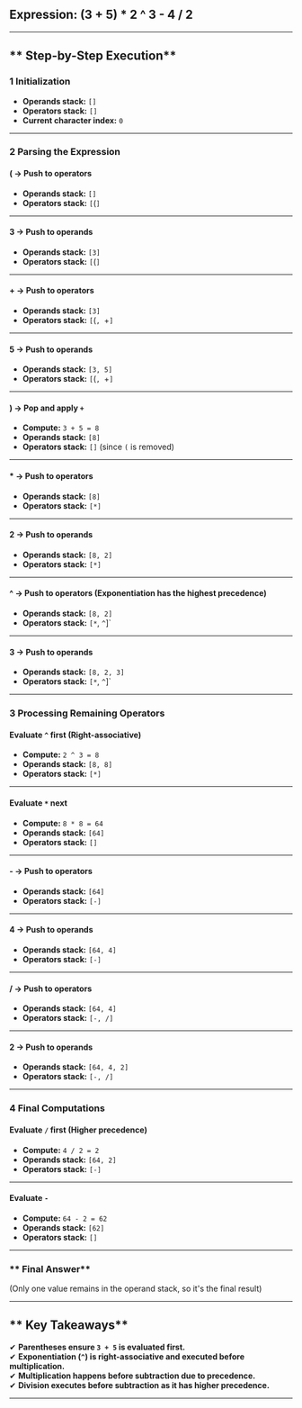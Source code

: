 ## **Expression:** (3 + 5) * 2 ^ 3 - 4 / 2

---

## ** Step-by-Step Execution**

### **1 Initialization**
- **Operands stack:** `[]`
- **Operators stack:** `[]`
- **Current character index:** `0`

---

### **2️ Parsing the Expression**

#### **( → Push to operators**
- **Operands stack:** `[]`
- **Operators stack:** `[`(`]`

---

#### **3 → Push to operands**
- **Operands stack:** `[3]`
- **Operators stack:** `[`(`]`

---

#### **+ → Push to operators**
- **Operands stack:** `[3]`
- **Operators stack:** `[`(`, `+`]`

---

#### **5 → Push to operands**
- **Operands stack:** `[3, 5]`
- **Operators stack:** `[`(`, `+`]`

---

#### **) → Pop and apply `+`**
- **Compute:** `3 + 5 = 8`
- **Operands stack:** `[8]`
- **Operators stack:** `[]` (since `(` is removed)

---

#### **\* → Push to operators**
- **Operands stack:** `[8]`
- **Operators stack:** `[*]`

---

#### **2 → Push to operands**
- **Operands stack:** `[8, 2]`
- **Operators stack:** `[*]`

---

#### **^ → Push to operators (Exponentiation has the highest precedence)**
- **Operands stack:** `[8, 2]`
- **Operators stack:** `[*`, `^`]`

---

#### **3 → Push to operands**
- **Operands stack:** `[8, 2, 3]`
- **Operators stack:** `[*`, `^`]`

---

### **3️ Processing Remaining Operators**
#### **Evaluate `^` first (Right-associative)**
- **Compute:** `2 ^ 3 = 8`
- **Operands stack:** `[8, 8]`
- **Operators stack:** `[*]`

---

#### **Evaluate `*` next**
- **Compute:** `8 * 8 = 64`
- **Operands stack:** `[64]`
- **Operators stack:** `[]`

---

#### **- → Push to operators**
- **Operands stack:** `[64]`
- **Operators stack:** `[-]`

---

#### **4 → Push to operands**
- **Operands stack:** `[64, 4]`
- **Operators stack:** `[-]`

---

#### **/ → Push to operators**
- **Operands stack:** `[64, 4]`
- **Operators stack:** `[-, /]`

---

#### **2 → Push to operands**
- **Operands stack:** `[64, 4, 2]`
- **Operators stack:** `[-, /]`

---

### **4️ Final Computations**
#### **Evaluate `/` first (Higher precedence)**
- **Compute:** `4 / 2 = 2`
- **Operands stack:** `[64, 2]`
- **Operators stack:** `[-]`

---

#### **Evaluate `-`**
- **Compute:** `64 - 2 = 62`
- **Operands stack:** `[62]`
- **Operators stack:** `[]`

---

### ** Final Answer**
(Only one value remains in the operand stack, so it's the final result)

---

## ** Key Takeaways**
✔ **Parentheses ensure `3 + 5` is evaluated first.**  
✔ **Exponentiation (`^`) is right-associative and executed before multiplication.**  
✔ **Multiplication happens before subtraction due to precedence.**  
✔ **Division executes before subtraction as it has higher precedence.**  

---



